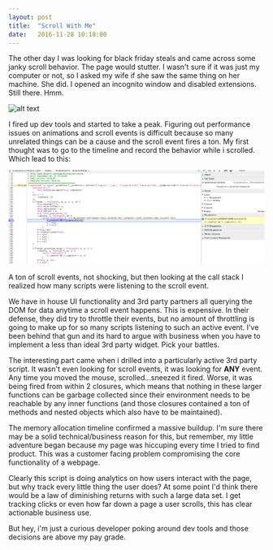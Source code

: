 ```yaml
---
layout: post
title:  "Scroll With Me"
date:   2016-11-28 10:18:00
---
```


The other day I was looking for black friday steals and came across some janky scroll behavior. The page would stutter. I wasn't sure if it was just my computer or not, so I asked my wife if she saw the same thing on her machine. She did. I opened an incognito window and disabled extensions. Still there. Hmm.


![alt text](/assets/images/rl_sg.gif "Logo Title Text 1")


I fired up dev tools and started to take a peak. Figuring out performance issues on animations and scroll events is difficult because so many unrelated things can be a cause and the scroll event fires a ton. My first thought was to go to the timeline and record the behavior while i scrolled. Which lead to this:

![alt text](/assets/images/breakpoint.png "Logo Title Text 1")

A ton of scroll events, not shocking, but then looking at the call stack I realized how many scripts were listening to the scroll event.

We have in house UI functionality and 3rd party partners all querying the DOM for data anytime a scroll event happens. This is expensive. In their defense, they did try to throttle their events, but no amount of throttling is going to make up for so many scripts listening to such an active event. I've been behind that gun and its hard to argue with business when you have to implement a less than ideal 3rd party widget. Pick your battles.

The interesting part came when i drilled into a particularly active 3rd party script. It wasn't even looking for scroll events, it was looking for **ANY** event. Any time you moved the mouse, scrolled...sneezed it fired. Worse, it was being fired from within 2 closures, which means that nothing in these larger functions can be garbage collected since their environment needs to be reachable by any inner functions (and those closures contained a ton of methods and nested objects which also have to be maintained). 

The memory allocation timeline confirmed a massive buildup. I'm sure there may be a solid technical/business reason for this, but remember, my little adventure began because my page was hiccuping every time I tried to find product. This was a customer facing problem compromising the core functionality of a webpage.

Clearly this script is doing analytics on how users interact with the page, but why track every little thing the user does? At some point I'd think there would be a law of diminishing returns with such a large data set. I get tracking clicks or even how far down a page a user scrolls, this has clear actionable business use.

But hey, i'm just a curious developer poking around dev tools and those decisions are above my pay grade.